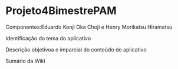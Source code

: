# Projeto4BimestrePAM
Componentes:Eduardo Kenji Oka Choji e Henry Morikatsu Hiramatsu


Identificação do tema do aplicativo

Descrição objetivoa e imparcial do conteúdo do aplicativo

Sumário da Wiki
##
